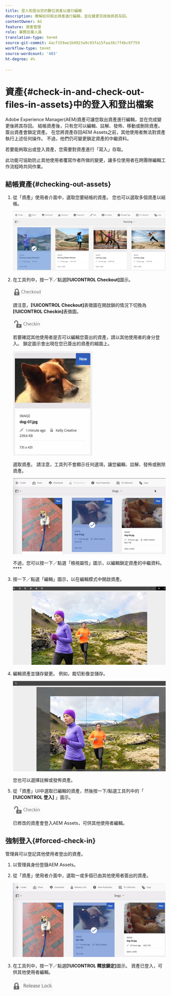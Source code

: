 ```yaml
---
title: 登入和登出您的數位資產以進行編輯
description: 瞭解如何取出資產進行編輯，並在變更完成後將其存回。
contentOwner: AG
feature: 資產管理
role: 業務從業人員
translation-type: tm+mt
source-git-commit: 4acf159ae1b9923a9c93fa15faa38c7f4bc9f759
workflow-type: tm+mt
source-wordcount: '403'
ht-degree: 4%

---
```



# 資產{#check-in-and-check-out-files-in-assets}中的登入和登出檔案

Adobe Experience Manager(AEM)資產可讓您取出資產進行編輯，並在完成變更後將其存回。 結帳資產後，只有您可以編輯、註解、發佈、移動或刪除資產。 簽出資產會鎖定資產。 在您將資產存回AEM Assets之前，其他使用者無法對資產執行上述任何操作。 不過，他們仍可變更鎖定資產的中繼資料。

若要能夠取出或登入資產，您需要對資產進行「寫入」存取。

此功能可協助防止其他使用者覆寫作者所做的變更，讓多位使用者在跨團隊編輯工作流程時共同作業。

## 結帳資產{#checking-out-assets}

1. 從「資產」使用者介面中，選取您要結帳的資產。 您也可以選取多個資產以結帳。

   ![chlimage_1-468](assets/chlimage_1-468.png)

1. 在工具列中，按一下／點選&#x200B;**[!UICONTROL Checkout]**&#x200B;圖示。

   ![chlimage_1-469](assets/chlimage_1-469.png)

   請注意，**[!UICONTROL Checkout]**&#x200B;表徵圖在開啟鎖的情況下切換為&#x200B;**[!UICONTROL Checkin]**&#x200B;表徵圖。

   ![chlimage_1-470](assets/chlimage_1-470.png)

   若要確認其他使用者是否可以編輯您簽出的資產，請以其他使用者的身分登入。 鎖定圖示會出現在您已簽出的資產的縮圖上。

   ![chlimage_1-471](assets/chlimage_1-471.png)

   選取資產。 請注意，工具列不會顯示任何選項，讓您編輯、註解、發佈或刪除資產。

   ![chlimage_1-472](assets/chlimage_1-472.png)

   不過，您可以按一下／點選「檢視屬性」圖示，以編輯鎖定資產的中繼資料。****

1. 按一下／點選「編輯」圖示，以在編輯模式中開啟資產。

   ![chlimage_1-473](assets/chlimage_1-473.png)

1. 編輯資產並儲存變更。 例如，裁切影像並儲存。

   ![chlimage_1-474](assets/chlimage_1-474.png)

   您也可以選擇註解或發佈資產。

1. 從「資產」UI中選取已編輯的資產，然後按一下/點選工具列中的「 **[!UICONTROL 登入]** 」圖示。

   ![chlimage_1-475](assets/chlimage_1-475.png)

   已修改的資產會登入AEM Assets，可供其他使用者編輯。

## 強制登入{#forced-check-in}

管理員可以登記其他使用者登出的資產。

1. 以管理員身份登錄AEM Assets。
1. 從「資產」使用者介面中，選取一或多個已由其他使用者簽出的資產。

   ![chlimage_1-476](assets/chlimage_1-476.png)

1. 在工具列中，按一下／點選&#x200B;**[!UICONTROL 釋放鎖定]**&#x200B;圖示。 資產已登入，可供其他使用者編輯。

   ![chlimage_1-477](assets/chlimage_1-477.png)